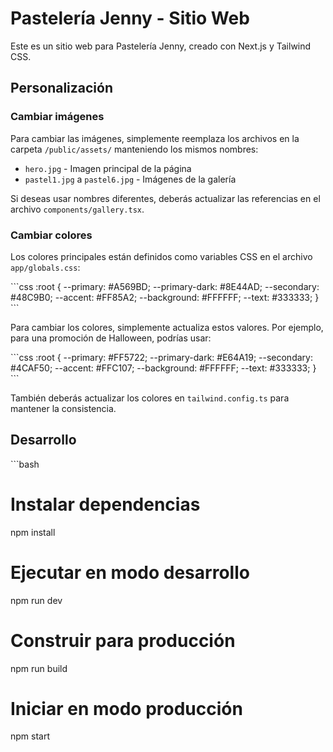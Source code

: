 # Pastelería Jenny - Sitio Web

Este es un sitio web para Pastelería Jenny, creado con Next.js y Tailwind CSS.

## Personalización

### Cambiar imágenes

Para cambiar las imágenes, simplemente reemplaza los archivos en la carpeta `/public/assets/` manteniendo los mismos nombres:

- `hero.jpg` - Imagen principal de la página
- `pastel1.jpg` a `pastel6.jpg` - Imágenes de la galería

Si deseas usar nombres diferentes, deberás actualizar las referencias en el archivo `components/gallery.tsx`.

### Cambiar colores

Los colores principales están definidos como variables CSS en el archivo `app/globals.css`:

\`\`\`css
:root {
  --primary: #A569BD;
  --primary-dark: #8E44AD;
  --secondary: #48C9B0;
  --accent: #FF85A2;
  --background: #FFFFFF;
  --text: #333333;
}
\`\`\`

Para cambiar los colores, simplemente actualiza estos valores. Por ejemplo, para una promoción de Halloween, podrías usar:

\`\`\`css
:root {
  --primary: #FF5722;
  --primary-dark: #E64A19;
  --secondary: #4CAF50;
  --accent: #FFC107;
  --background: #FFFFFF;
  --text: #333333;
}
\`\`\`

También deberás actualizar los colores en `tailwind.config.ts` para mantener la consistencia.

## Desarrollo

\`\`\`bash
# Instalar dependencias
npm install

# Ejecutar en modo desarrollo
npm run dev

# Construir para producción
npm run build

# Iniciar en modo producción
npm start
